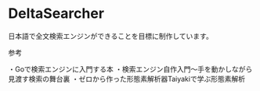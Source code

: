# DeltaSearcher
日本語で全文検索エンジンができることを目標に制作しています。

参考

・Goで検索エンジンに入門する本
・検索エンジン自作入門～手を動かしながら見渡す検索の舞台裏
・ゼロから作った形態素解析器Taiyakiで学ぶ形態素解析
